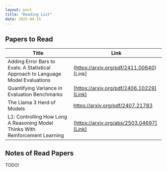 ```yaml
---
layout: post
title: "Reading List"
date: 2025-04-15
---
```


## Papers to Read


| Title | Link |
| ---  | --- |
| Adding Error Bars to Evals: A Statistical Approach to Language Model Evaluations | (https://arxiv.org/pdf/2411.00640)[Link] |
| Quantifying Variance in Evaluation Benchmarks | [https://arxiv.org/pdf/2406.10229](Link) |
| The Llama 3 Herd of Models | https://arxiv.org/pdf/2407.21783 |
| L1: Controlling How Long A Reasoning Model Thinks With Reinforcement Learning | [https://arxiv.org/abs/2503.04697](Link) |


## Notes of Read Papers

TODO!
